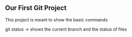 ## Our First Git Project

This project is meant to show the basic commands

git status -> shows the current branch and the status of files
